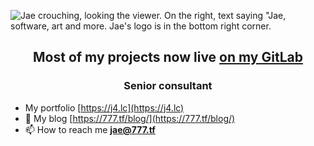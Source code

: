 ![Jae crouching, looking the viewer. On the right, text saying "Jae, software, art and more. Jae's logo is in the bottom right corner.](https://github.com/jae1911/jae1911/assets/76598503/f575b6a1-6865-4ca4-bdf0-6991fc38636b)

<h2 align="center">Most of my projects now live <a href="https://g.j4.lc/explore">on my GitLab</a></h2>

<h3 align="center">Senior consultant</h3>

- My portfolio [https://j4.lc](https://j4.lc)
- 📝 My blog [https://777.tf/blog/](https://777.tf/blog/)
- 📫 How to reach me **jae@777.tf**
